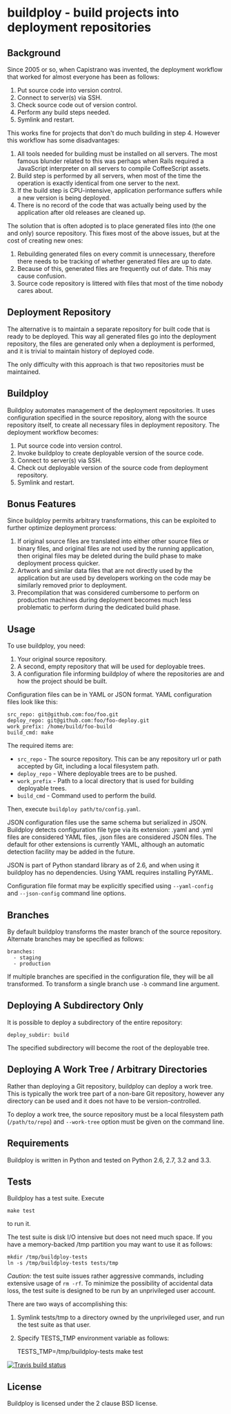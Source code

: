 # buildploy - build projects into deployment repositories


## Background

Since 2005 or so, when Capistrano was invented, the deployment workflow
that worked for almost everyone has been as follows:

1. Put source code into version control.
2. Connect to server(s) via SSH.
3. Check source code out of version control.
4. Perform any build steps needed.
5. Symlink and restart.

This works fine for projects that don't do much building in step 4.
However this workflow has some disadvantages:

1. All tools needed for building must be installed on all servers.
The most famous blunder related to this was perhaps when Rails required
a JavaScript interpreter on all servers to compile CoffeeScript assets.
2. Build step is performed by all servers, when most of the time
the operation is exactly identical from one server to the next.
3. If the build step is CPU-intensive, application performance suffers
while a new version is being deployed.
4. There is no record of the code that was actually being used by
the application after old releases are cleaned up.

The solution that is often adopted is to place generated files into
(the one and only) source repository. This fixes most of the above
issues, but at the cost of creating new ones:

1. Rebuilding generated files on every commit is unnecessary, therefore
there needs to be tracking of whether generated files are up to date.
2. Because of this, generated files are frequently out of date. This
may cause confusion.
3. Source code repository is littered with files that most of the time
nobody cares about.


## Deployment Repository

The alternative is to maintain a separate repository for built code
that is ready to be deployed. This way all generated files go into the
deployment repository, the files are generated only when a deployment
is performed, and it is trivial to maintain history of deployed code.

The only difficulty with this approach is that two repositories must
be maintained.


## Buildploy

Buildploy automates management of the deployment repositories.
It uses configuration specified in the source repository, along with
the source repository itself, to create all necessary files in
deployment repository. The deployment workflow becomes:

1. Put source code into version control.
2. Invoke buildploy to create deployable version of the source code.
3. Connect to server(s) via SSH.
4. Check out deployable version of the source code from deployment repository.
5. Symlink and restart.


## Bonus Features

Since buildploy permits arbitrary transformations, this can be exploited
to further optimize deployment prorcess:

1. If original source files are translated into either other source files
or binary files, and original files are not used by the running application,
then original files may be deleted during the build phase to make deployment
process quicker.
2. Artwork and similar data files that are not directly used by the application
but are used by developers working on the code may be similarly removed
prior to deployment.
3. Precompilation that was considered cumbersome to perform on
production machines during deployment becomes much less problematic
to perform during the dedicated build phase.


## Usage

To use buildploy, you need:

1. Your original source repository.
2. A second, empty repository that will be used for deployable trees.
3. A configuration file informing buildploy of where the repositories are
and how the project should be built.

Configuration files can be in YAML or JSON format.
YAML configuration files look like this:

	src_repo: git@github.com:foo/foo.git
	deploy_repo: git@github.com:foo/foo-deploy.git
	work_prefix: /home/build/foo-build
	build_cmd: make

The required items are:

- ``src_repo`` - The source repository. This can be any repository url or
path accepted by Git, including a local filesystem path.
- ``deploy_repo`` - Where deployable trees are to be pushed.
- ``work_prefix`` - Path to a local directory that is used for building
deployable trees.
- ``build_cmd`` - Command used to perform the build.

Then, execute ``buildploy path/to/config.yaml``.

JSON configuration files use the same schema but serialized in JSON.
Buildploy detects configuration file type via its extension: .yaml and .yml
files are considered YAML files, .json files are considered JSON files.
The default for other extensions is currently YAML, although an automatic
detection facility may be added in the future.

JSON is part of Python standard library as of 2.6, and when using it
buildploy has no dependencies. Using YAML requires installing PyYAML.

Configuration file format may be explicitly specified using
``--yaml-config`` and ``--json-config`` command line options.


## Branches

By default buildploy transforms the master branch of the source repository.
Alternate branches may be specified as follows:

	branches:
	  - staging
	  - production

If multiple branches are specified in the configuration file, they will
be all transformed. To transform a single branch use ``-b`` command line
argument.


## Deploying A Subdirectory Only

It is possible to deploy a subdirectory of the entire repository:

	deploy_subdir: build

The specified subdirectory will become the root of the deployable tree.


## Deploying A Work Tree / Arbitrary Directories

Rather than deploying a Git repository, buildploy can deploy a work tree.
This is typically the work tree part of a non-bare Git repository,
however any directory can be used and it does not have to be version-controlled.

To deploy a work tree, the source repository must be a local filesystem
path (`/path/to/repo`) and `--work-tree` option must be given on the command
line.


## Requirements

Buildploy is written in Python and tested on Python 2.6, 2.7, 3.2 and 3.3.


## Tests

Buildploy has a test suite. Execute

	make test

to run it.

The test suite is disk I/O intensive but does not need much space. If
you have a memory-backed /tmp partition you may want to use it as follows:

	mkdir /tmp/buildploy-tests
	ln -s /tmp/buildploy-tests tests/tmp

*Caution:* the test suite issues rather aggressive commands, including
extensive usage of `rm -rf`. To minimize the possibility of accidental data
loss, the test suite is designed to be run by an unprivileged user account.

There are two ways of accomplishing this:

1. Symlink tests/tmp to a directory owned by the unprivileged user, and
run the test suite as that user.
2. Specify TESTS_TMP environment variable as follows:

	TESTS_TMP=/tmp/buildploy-tests make test

<a href="https://travis-ci.org/p/buildploy"><img src="https://api.travis-ci.org/p/buildploy.png" alt="Travis build status" /></a>


## License

Buildploy is licensed under the 2 clause BSD license.
